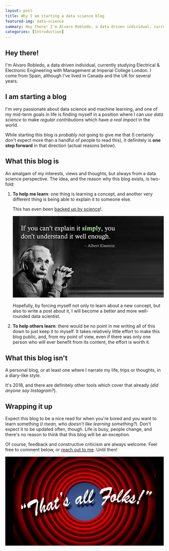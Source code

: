 ```yaml
---
layout: post
title: Why I am starting a data science blog
featured-img: data-science
summary: Hey there! I'm Alvaro Robledo, a data driven individual, currently studying Electrical & Electronic Engineering with Management at Imperial College London. I'm very interested in data science and machine learning. Read more to find out!
categories: [Introduction]
---
```


## Hey there!

I'm Alvaro Robledo, a data driven individual, currently studying Electrical & Electronic Engineering with Management at Imperial College London. I come from Spain, although I've lived in Canada and the UK for several years.

## I am starting a blog

I'm very passionate about data science and machine learning, and one of my mid-term goals in life is finding myself in a position where I can *use data science* to make *regular contributions* which have *a real impact* in the world.

While starting this blog is *probably not* going to give me that (I certainly don't expect more than a handful of people to read this), it definitely is **one step forward** in that direction (actual reasons below).

## What this blog is

An amalgam of my interests, views and thoughts, but always from a data science perspective. The idea, and the reason why this blog exists, is two-fold:

1. **To help me learn**: one thing is learning a concept, and another very different thing is being able to explain it to someone else.

	This has even been [backed up by science](http://ideas.time.com/2011/11/30/the-protege-effect/)!.

	![Albert Einstein never lies - quote](/assets/img/posts/einstein-quote.jpg "Albert Einstain never lies")

	Hopefully, by forcing myself not only to learn about a new concept, but also to write a post about it, I will become a better and more well-rounded data scientist.

2. **To help others learn**: there would be no point in me writing all of this down to just keep it to myself. It takes relatively little effort to make this blog public, and, from my point of view, even if there was only one person who will ever benefit from its content, the effort is worth it.

## What this blog isn't

A personal blog, or at least one where I narrate my life, trips or thoughts, in a diary-like style.

It's 2018, and there are definitely other tools which cover that already (*did anyone say Instagram?*).

## Wrapping it up

Expect this blog to be a nice read for when you're bored and you want to learn something (*I mean, who doesn't like learning something?*). Don't expect it to be updated often, though. Life is busy, people change, and there's no reason to think that this blog will be an exception.

Of course, feedback and constructive criticism are always welcome. Feel free to comment below, or [reach out to me](https://alvarorobledo.com/contact "Contact Me"). Until then!

![That's all folks - looney tunes](/assets/img/posts/thats-all-folks.jpg "That's all folks!")
